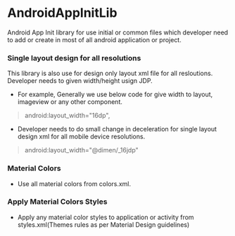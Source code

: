 # AndroidAppInitLib
Android App Init library for use initial or common files which developer need to add or create in most of all android application or project.

### Single layout design for all resolutions
This library is also use for design only layout xml file for all resloutions. Developer needs to given width/height usign JDP.
- For example, Generally we use below code for give width to layout, imageview or any other component.
> android:layout_width="16dp", 

- Developer needs to do small change in deceleration for single layout design xml for all mobile device resolutions.
> android:layout_width="@dimen/_16jdp"

### Material Colors
- Use all material colors from colors.xml.

### Apply Material Colors Styles
- Apply any material color styles to application or activity from styles.xml(Themes rules as per Material Design guidelines)

